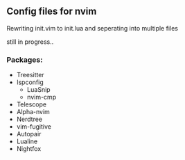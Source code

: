 ## Config files for nvim

Rewriting init.vim to init.lua and seperating into multiple files

still in progress..

### Packages:
* Treesitter
* lspconfig
	* LuaSnip
	* nvim-cmp
* Telescope
* Alpha-nvim
* Nerdtree
* vim-fugitive
* Autopair
* Lualine
* Nightfox
